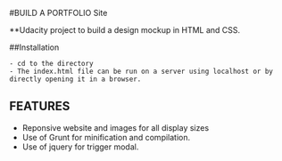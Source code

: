 #BUILD A PORTFOLIO Site 

**Udacity project to build a design mockup in HTML and CSS. 

##Installation

    - cd to the directory 
    - The index.html file can be run on a server using localhost or by directly opening it in a browser.


## FEATURES

- Reponsive website and images for all display sizes
- Use of Grunt for minification and compilation.
- Use of jquery for trigger modal.





